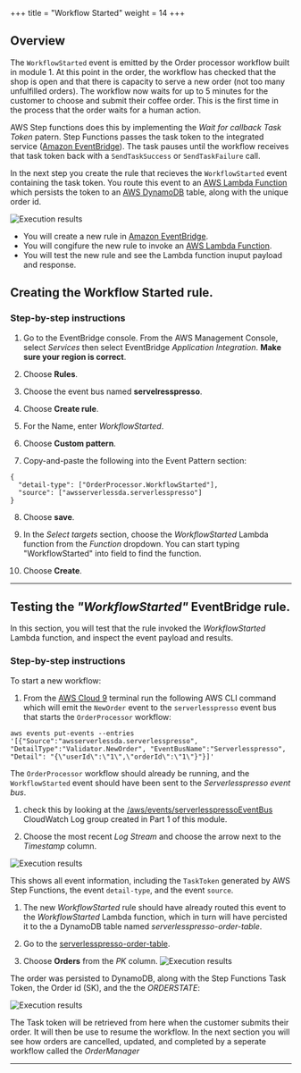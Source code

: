 +++
title = "Workflow Started"
weight = 14
+++
## Overview

The `WorkflowStarted` event is emitted by the Order processor workflow built in module 1. At this point in the order, the workflow has checked that the shop is open and that there is capacity to serve a new order (not too many unfulfilled orders). The workflow now waits for up to 5 minutes for the customer to choose and submit their coffee order. This is the first time in the process that the order waits for a human action.  

AWS Step functions does this by implementing the *Wait for callback Task Token* patern. Step Functions passes the task token to the integrated service ([Amazon EventBridge](https://aws.amazon.com/eventbridge)). The task pauses until the workflow receives that task token back with a `SendTaskSuccess` or `SendTaskFailure` call.

In the next step you create the rule that recieves the `WorkflowStarted` event containing the task token. You route this event to an [AWS Lambda Function](https://aws.amazon.com/lambda/) which persists the token to an [AWS DynamoDB](https://aws.amazon.com/dynamodb/) table, along with the unique order id.

![Execution results](../images/se-mod2-WorkflowStarted3.png)


* You will create a new rule in [Amazon EventBridge](https://aws.amazon.com/eventbridge/).
* You will congifure the new rule to invoke an [AWS Lambda Function](https://aws.amazon.com/lambda/).
* You will test the new rule and see the Lambda function inuput payload and response.

## Creating the Workflow Started rule.
### Step-by-step instructions ##

1. Go to the EventBridge console. From the AWS Management Console, select *Services* then select EventBridge  *Application Integration*. **Make sure your region is correct**.

2. Choose **Rules**.

3. Choose the event bus named **servelresspresso**.

4. Choose **Create rule**.

5. For the Name, enter *WorkflowStarted*.

6. Choose **Custom pattern**.

7. Copy-and-paste the following into the Event Pattern section:
```
{
  "detail-type": ["OrderProcessor.WorkflowStarted"],
  "source": ["awsserverlessda.serverlesspresso"]
}
```

8. Choose **save**.

9. In the *Select targets* section, choose the *WorkflowStarted* Lambda function from the *Function* dropdown. You can start typing "WorkflowStarted" into field to find the function.

10. Choose **Create**.

--------------------------------

## Testing the *"WorkflowStarted"* EventBridge rule.

In this section, you will test that the rule invoked the *WorkflowStarted* Lambda function, and inspect the event payload and results.

### Step-by-step instructions ###

To start a new workflow:

1. From the [AWS Cloud 9](https://console.aws.amazon.com/cloud9) terminal run the following AWS CLI command which will emit the `NewOrder` event to the `serverlesspresso` event bus that starts the `OrderProcessor` workflow:
```
aws events put-events --entries '[{"Source":"awsserverlessda.serverlesspresso", "DetailType":"Validator.NewOrder", "EventBusName":"Serverlesspresso", "Detail": "{\"userId\":\"1\",\"orderId\":\"1\"}"}]'

``` 

The `OrderProcessor` workflow should already be running, and the `WorkflowStarted` event should have been sent to the *Serverlesspresso event bus*. 

1. check this by looking at the [/aws/events/serverlesspressoEventBus](https://console.aws.amazon.com/cloudwatch/home?#logsV2:log-groups/log-group/$252Faws$252Fevents$252FserverlesspressoEventBus) CloudWatch Log group created in Part 1 of this module. 

1. Choose the most recent *Log Stream* and choose the arrow next to the *Timestamp* column.

![Execution results](../images/se-mod2-logAll2.png)

This shows all event information, including the `TaskToken` generated by AWS Step Functions, the event `detail-type`, and the event `source`.  

1. The new *WorkflowStarted* rule should have already routed this event to the *WorkflowStarted* Lambda function, which in turn will have percisted it to the a DynamoDB table named *serverlesspresso-order-table*.

1. Go to the [serverlesspresso-order-table](https://console.aws.amazon.com/dynamodbv2/home?#item-explorer?initialTagKey=&maximize=true&table=serverlesspresso-order-table).

1. Choose **Orders** from the *PK* column. 
![Execution results](../images/se-mod2-workflowStarted1.png)

The order was persisted to DynamoDB, along with the Step Functions Task Token, the Order id (SK), and the the *ORDERSTATE*:

![Execution results](../images/se-mod2-workflowStarted2.png)

The Task token will be retrieved from here when the customer submits their order. It will then be use to resume the workflow.
In the next section you will see how orders are cancelled, updated, and completed by a seperate workflow called the *OrderManager*

----------------------------------
